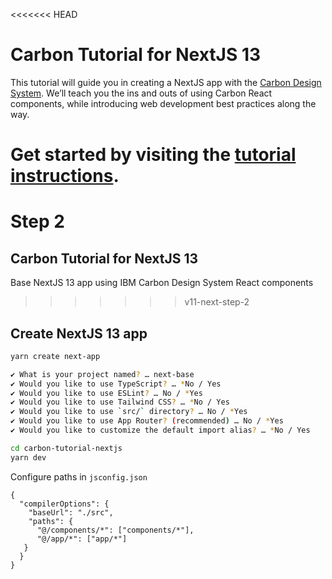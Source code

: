 <<<<<<< HEAD
# Carbon Tutorial for NextJS 13

This tutorial will guide you in creating a NextJS app with the [Carbon Design System](https://www.carbondesignsystem.com/). We’ll teach you the ins and outs of using Carbon React components, while introducing web development best practices along the way.

Get started by visiting the [tutorial instructions](https://carbondesignsystem.com/developing/next-tutorial/overview/).
=======
# Step 2

## Carbon Tutorial for NextJS 13

Base NextJS 13 app using IBM Carbon Design System React components
>>>>>>> v11-next-step-2

## Create NextJS 13 app

```bash
yarn create next-app

✔ What is your project named? … next-base
✔ Would you like to use TypeScript? … *No / Yes
✔ Would you like to use ESLint? … No / *Yes
✔ Would you like to use Tailwind CSS? … *No / Yes
✔ Would you like to use `src/` directory? … No / *Yes
✔ Would you like to use App Router? (recommended) … No / *Yes
✔ Would you like to customize the default import alias? … *No / Yes

cd carbon-tutorial-nextjs
yarn dev
```

Configure paths in `jsconfig.json`

```
{
  "compilerOptions": {
    "baseUrl": "./src",
    "paths": {
      "@/components/*": ["components/*"],
      "@/app/*": ["app/*"]
   }
  }
}
```
